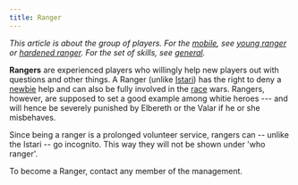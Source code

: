 ```yaml
---
title: Ranger
---
```



*This article is about the group of players. For the
[mobile](mobile "wikilink"), see [young ranger](young_ranger "wikilink")
or [hardened ranger](hardened_ranger "wikilink"). For the set of skills,
see [general](general "wikilink").*

**Rangers** are experienced players who willingly help new players out
with questions and other things. A Ranger (unlike
[Istari](Istari "wikilink")) has the right to deny a
[newbie](newbie "wikilink") help and can also be fully involved in the
[race](race "wikilink") wars. Rangers, however, are supposed to set a
good example among whitie heroes --- and will hence be severely punished
by Elbereth or the Valar if he or she misbehaves.

Since being a ranger is a prolonged volunteer service, rangers can --
unlike the Istari -- go incognito. This way they will not be shown under
'who ranger'.

To become a Ranger, contact any member of the management.